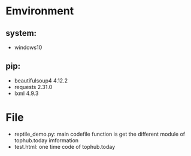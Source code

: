 # Emvironment
## system: 
-   windows10
## pip:
-   beautifulsoup4      4.12.2
-   requests            2.31.0
-   lxml                4.9.3


# File
-   reptile_demo.py:	main codefile function is get the different module of tophub.today imformation
-   test.html:  one time code of tophub.today 
